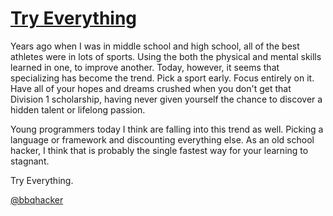 [Try Everything](/post/try)
====================

Years ago when I was in middle school and high school, all of the best athletes were in lots of sports.  Using the both the physical and mental skills learned in one, to improve another.  Today, however, it seems that specializing has become the trend.  Pick a sport early.  Focus entirely on it.  Have all of your hopes and dreams crushed when you don't get that Division 1 scholarship, having never given yourself the chance to discover a hidden talent or lifelong passion.

Young programmers today I think are falling into this trend as well.  Picking a language or framework and discounting everything else.  As an old school hacker, I think that is probably the single fastest way for your learning to stagnant.

Try Everything.

[@bbqhacker](https://twitter.com/Bbqhacker)